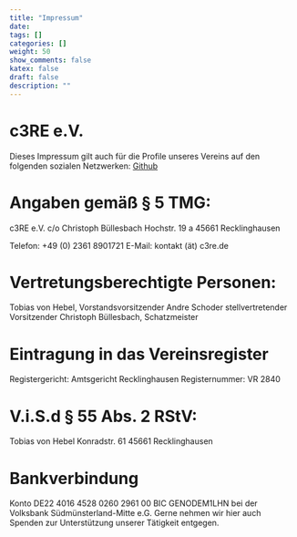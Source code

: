 ```yaml
---
title: "Impressum"
date:
tags: []
categories: []
weight: 50
show_comments: false
katex: false
draft: false
description: ""
---
```


# c3RE e.V.
Dieses Impressum gilt auch für die Profile unseres Vereins auf den folgenden sozialen Netzwerken:
[Github](https://github.com/c3re)

# Angaben gemäß § 5 TMG:
c3RE e.V.
c/o Christoph Büllesbach
Hochstr. 19 a
45661 Recklinghausen

Telefon: +49 (0) 2361 8901721
E-Mail: kontakt (ät) c3re.de

# Vertretungsberechtigte Personen:
Tobias von Hebel, Vorstandsvorsitzender
Andre Schoder stellvertretender Vorsitzender
Christoph Büllesbach, Schatzmeister

# Eintragung in das Vereinsregister
Registergericht: Amtsgericht Recklinghausen
Registernummer: VR 2840

# V.i.S.d § 55 Abs. 2 RStV:
Tobias von Hebel
Konradstr. 61
45661 Recklinghausen

# Bankverbindung
Konto DE22 4016 4528 0260 2961 00
BIC GENODEM1LHN bei der Volksbank Südmünsterland-Mitte e.G.
Gerne nehmen wir hier auch Spenden zur Unterstützung unserer Tätigkeit entgegen.